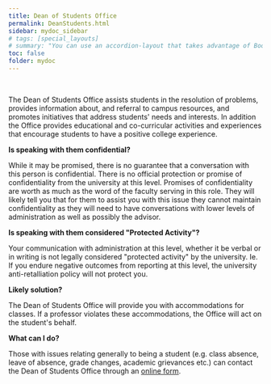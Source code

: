 ```yaml
---
title: Dean of Students Office
permalink: DeanStudents.html
sidebar: mydoc_sidebar
# tags: [special_layouts]
# summary: "You can use an accordion-layout that takes advantage of Bootstrap styling. This is useful for an FAQ page."
toc: false
folder: mydoc
---
```


<p>&nbsp;</p>

<p>The Dean of Students Office assists students in the resolution of problems, provides information about, and referral to campus resources, and promotes initiatives that address students' needs and interests. In addition the Office provides educational and co-curricular activities and experiences that encourage students to have a positive college experience.</p>

<p><b>Is speaking with them confidential?</b></p>
   <p class="answer">While it may be promised, there is no guarantee that a conversation with this person is confidential. There is no official protection or promise of confidentiality from the university at this level. Promises of confidentiality are worth as much as the word of the faculty serving in this role. They will likely tell you that for them to assist you with this issue they cannot maintain confidentiality as they will need to have conversations with lower levels of administration as well as possibly the advisor.</p>

<p><b>Is speaking with them considered "Protected Activity"?</b></p>
   <p class="answer">Your communication with administration at this level, whether it be verbal or in writing is not legally considered "protected activity" by the university. Ie. If you endure negative outcomes from reporting at this level, the university anti-retalliation policy will not protect you.</p>

<p><b>Likely solution?</b></p>
   <p>The Dean of Students Office will provide you with accommodations for classes. If a professor violates these accommodations, the Office will act on the student's behalf.</p>

<p><b>What can I do?</b></p>
   <p>Those with issues relating generally to being a student (e.g. class absence, leave of absence, grade changes, academic grievances etc.) can contact the Dean of Students Office through an <a href='https://gatech-advocate.symplicity.com/care_report/index.php/pid661935?'>online form</a>.</p>

<script>
    if(location.hash !== null && location.hash !== "")
    {
        var url = location.hash.endsWith("-1") ? location.hash.substring(0, location.hash.length-2) : location.hash;
        $(url + ".collapse").collapse("show");
    }
</script>